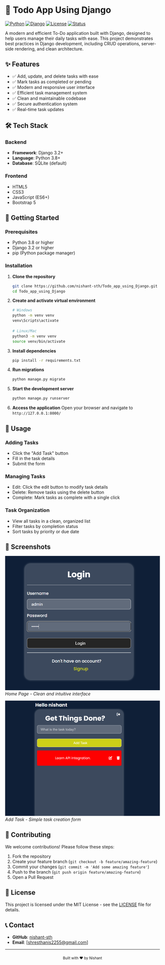 # 📝 Todo App Using Django

[![Python](https://img.shields.io/badge/Python-3.8%2B-blue.svg)](https://www.python.org/)
[![Django](https://img.shields.io/badge/Django-3.2%2B-green.svg)](https://www.djangoproject.com/)
[![License](https://img.shields.io/badge/License-MIT-yellow.svg)](LICENSE)
[![Status](https://img.shields.io/badge/Status-Active-brightgreen.svg)]()

A modern and efficient To-Do application built with Django, designed to help users manage their daily tasks with ease. This project demonstrates best practices in Django development, including CRUD operations, server-side rendering, and clean architecture.

## ✨ Features

- ✅ Add, update, and delete tasks with ease
- ✅ Mark tasks as completed or pending
- ✅ Modern and responsive user interface
- ✅ Efficient task management system
- ✅ Clean and maintainable codebase
- ✅ Secure authentication system
- ✅ Real-time task updates

## 🛠️ Tech Stack

### Backend
- **Framework**: Django 3.2+
- **Language**: Python 3.8+
- **Database**: SQLite (default)

### Frontend
- HTML5
- CSS3
- JavaScript (ES6+)
- Bootstrap 5

## 🚀 Getting Started

### Prerequisites

- Python 3.8 or higher
- Django 3.2 or higher
- pip (Python package manager)

### Installation

1. **Clone the repository**
   ```bash
   git clone https://github.com/nishant-sth/Todo_app_using_Django.git
   cd Todo_app_using_Django
   ```

2. **Create and activate virtual environment**
   ```bash
   # Windows
   python -m venv venv
   venv\Scripts\activate

   # Linux/Mac
   python3 -m venv venv
   source venv/bin/activate
   ```

3. **Install dependencies**
   ```bash
   pip install -r requirements.txt
   ```

4. **Run migrations**
   ```bash
   python manage.py migrate
   ```

5. **Start the development server**
   ```bash
   python manage.py runserver
   ```

6. **Access the application**
   Open your browser and navigate to `http://127.0.0.1:8000/`

## 📱 Usage

### Adding Tasks
- Click the "Add Task" button
- Fill in the task details
- Submit the form

### Managing Tasks
- Edit: Click the edit button to modify task details
- Delete: Remove tasks using the delete button
- Complete: Mark tasks as complete with a single click

### Task Organization
- View all tasks in a clean, organized list
- Filter tasks by completion status
- Sort tasks by priority or due date

## 📸 Screenshots

![Home Page](screenshots/home.png)
*Home Page - Clean and intuitive interface*

![Add Task](screenshots/add-task.png)
*Add Task - Simple task creation form*

## 🤝 Contributing

We welcome contributions! Please follow these steps:

1. Fork the repository
2. Create your feature branch (`git checkout -b feature/amazing-feature`)
3. Commit your changes (`git commit -m 'Add some amazing feature'`)
4. Push to the branch (`git push origin feature/amazing-feature`)
5. Open a Pull Request

## 📝 License

This project is licensed under the MIT License - see the [LICENSE](LICENSE) file for details.

## 📞 Contact

- **GitHub**: [nishant-sth](https://github.com/nishant-sth)
- **Email**: [shresthanis2255@gmail.com]

---

<div align="center">
  <sub>Built with ❤️ by Nishant</sub>
</div>
